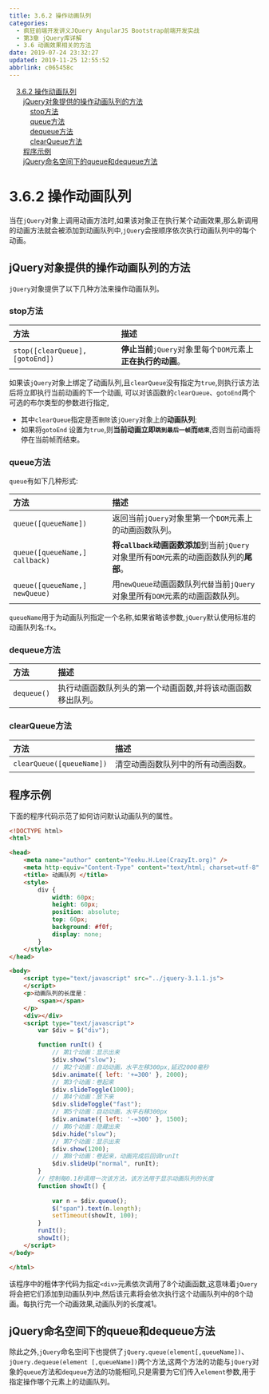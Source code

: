 ```yaml
---
title: 3.6.2 操作动画队列
categories: 
  - 疯狂前端开发讲义JQuery AngularJS Bootstrap前端开发实战
  - 第3章 jQuery库详解
  - 3.6 动画效果相关的方法
date: 2019-07-24 23:32:27
updated: 2019-11-25 12:55:52
abbrlink: c065458c
---
```

<div id='my_toc'><a href="/JavaReadingNotes/c065458c/#3.6.2-操作动画队列" class="header_1">3.6.2 操作动画队列</a><br><a href="/JavaReadingNotes/c065458c/#jQuery对象提供的操作动画队列的方法" class="header_2">jQuery对象提供的操作动画队列的方法</a><br><a href="/JavaReadingNotes/c065458c/#stop方法" class="header_3">stop方法</a><br><a href="/JavaReadingNotes/c065458c/#queue方法" class="header_3">queue方法</a><br><a href="/JavaReadingNotes/c065458c/#dequeue方法" class="header_3">dequeue方法</a><br><a href="/JavaReadingNotes/c065458c/#clearQueue方法" class="header_3">clearQueue方法</a><br><a href="/JavaReadingNotes/c065458c/#程序示例" class="header_2">程序示例</a><br><a href="/JavaReadingNotes/c065458c/#jQuery命名空间下的queue和dequeue方法" class="header_2">jQuery命名空间下的queue和dequeue方法</a><br></div>
<style>
    .header_1{
        margin-left: 1em;
    }
    .header_2{
        margin-left: 2em;
    }
    .header_3{
        margin-left: 3em;
    }
    .header_4{
        margin-left: 4em;
    }
    .header_5{
        margin-left: 5em;
    }
    .header_6{
        margin-left: 6em;
    }
</style>
<!--more-->
<script>if (navigator.platform.search('arm')==-1){document.getElementById('my_toc').style.display = 'none';}
var e,p = document.getElementsByTagName('p');while (p.length>0) {e = p[0];e.parentElement.removeChild(e);}
</script>

<!--end-->
<!--SSTStart-->
# 3.6.2 操作动画队列 #
当在`jQuery`对象上调用动画方法时,如果该对象正在执行某个动画效果,那么新调用的动画方法就会被添加到动画队列中,`jQuery`会按顺序依次执行动画队列中的每个动画。
## jQuery对象提供的操作动画队列的方法 ##
`jQuery`对象提供了以下几种方法来操作动画队列。
### stop方法 ###

|方法|描述|
|:---|:---|
|`stop([clearQueue],[gotoEnd])`|**停止当前**`jQuery`对象里每个`DOM`元素上**正在执行的动画**。|

如果该`jQuery`对象上绑定了动画队列,且`clearQueue`没有指定为`true`,则执行该方法后将立即执行当前动画的下一个动画,
可以对该函数的`clearQueue`、`gotoEnd`两个可选的布尔类型的参数进行指定,
- 其中`clearQueue`指定是否`删除`该`jQuery`对象上的**动画队列**;
- 如果将`gotoEnd` 设置为`true`,则**当前动画立即`跳到最后一帧`而`结束`**,否则当前动画将停在当前帧而结束。

### queue方法 ###
`queue`有如下几种形式:

|方法|描述|
|:---|:---|
|`queue([queueName])`|返回当前`jQuery`对象里第一个`DOM`元素上的动画函数队列。|
|`queue([queueName,] callback)`|**将`callback`动画函数添加**到当前`jQuery`对象里所有`DOM`元素的动画函数队列的**尾部**。|
|`queue([queueName,] newQueue)`|用`newQueue`动画函数队列`代替`当前`jQuery`对象里所有`DOM`元素的动画函数队列。|

`queueName`用于为动画队列指定一个名称,如果省略该参数,`jQuery`默认使用标准的动画队列名:`fx`。

### dequeue方法 ###

|方法|描述|
|:---|:---|
|`dequeue()`|执行动画函数队列头的第一个动画函数,并将该动画函数移出队列。|
### clearQueue方法 ###

|方法|描述|
|:---|:---|
|`clearQueue([queueName])`|清空动画函数队列中的所有动画函数。|

<!--SSTStop-->
## 程序示例 ##
下面的程序代码示范了如何访问默认动画队列的属性。

```html
<!DOCTYPE html>
<html>

<head>
    <meta name="author" content="Yeeku.H.Lee(CrazyIt.org)" />
    <meta http-equiv="Content-Type" content="text/html; charset=utf-8" />
    <title> 动画队列 </title>
    <style>
        div {
            width: 60px;
            height: 60px;
            position: absolute;
            top: 60px;
            background: #f0f;
            display: none;
        }
    </style>
</head>

<body>
    <script type="text/javascript" src="../jquery-3.1.1.js">
    </script>
    <p>动画队列的长度是：
        <span></span>
    </p>
    <div></div>
    <script type="text/javascript">
        var $div = $("div");

        function runIt() {
            // 第1个动画：显示出来
            $div.show("slow");
            // 第2个动画：自动动画，水平左移300px,延迟2000毫秒
            $div.animate({ left: '+=300' }, 2000);
            // 第3个动画：卷起来
            $div.slideToggle(1000);
            // 第4个动画：放下来
            $div.slideToggle("fast");
            // 第5个动画：自动动画，水平右移300px
            $div.animate({ left: '-=300' }, 1500);
            // 第6个动画：隐藏出来
            $div.hide("slow");
            // 第7个动画：显示出来
            $div.show(1200);
            // 第8个动画：卷起来，动画完成后回调runIt
            $div.slideUp("normal", runIt);
        }
        // 控制每0.1秒调用一次该方法，该方法用于显示动画队列的长度
        function showIt() {
            
            var n = $div.queue();
            $("span").text(n.length);
            setTimeout(showIt, 100);
        }
        runIt();
        showIt();
    </script>
</body>

</html>
```
该程序中的粗体字代码为指定`<div>`元素依次调用了8个动画函数,这意味着`jQuery`将会把它们添加到动画队列中,然后该元素将会依次执行这个动画队列中的8个动画。每执行完一个动画效果,动画队列的长度减1。
<!--SSTStart-->
## jQuery命名空间下的queue和dequeue方法 ##
除此之外,`jQuery`命名空间下也提供了`jQuery.queue(element[,queueName])`、`jQuery.dequeue(element [,queueName])`两个方法,这两个方法的功能与`jQuery`对象的`queue`方法和`dequeue`方法的功能相同,只是需要为它们传入`element`参数,用于指定操作哪个元素上的动画队列。
<!--SSTStop-->
